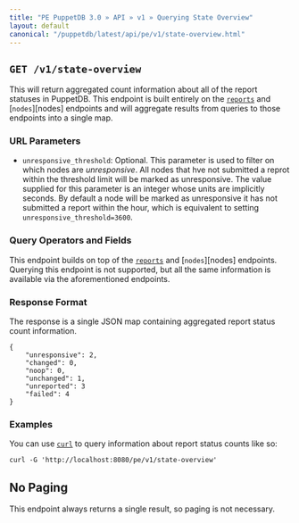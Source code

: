 ```yaml
---
title: "PE PuppetDB 3.0 » API » v1 » Querying State Overview"
layout: default
canonical: "/puppetdb/latest/api/pe/v1/state-overview.html"
---
```


[reports]: ../../query/v4/reports.html
[reports]: ../../query/v4/nodes.html
[curl]: ../../query/curl.html

## `GET /v1/state-overview`

This will return aggregated count information about all of the report statuses in PuppetDB.
This endpoint is built entirely on the [`reports`][reports] and [`nodes`][nodes] endpoints
and will aggregate results from queries to those endpoints into a single map.

### URL Parameters

* `unresponsive_threshold`: Optional. This parameter is used to filter on which nodes are _unresponsive_. All nodes that hve not submitted a reprot within the threshold limit will be marked as unresponsive. The value supplied for this parameter is an integer whose units are implicitly seconds. By default a node will be marked as unresponsive it has not submitted a report within the hour, which is equivalent to setting `unresponsive_threshold=3600`.

### Query Operators and Fields

This endpoint builds on top of the [`reports`][reports] and [`nodes`][nodes] endpoints. Querying this endpoint is not supported, but all the same information is available via the aforementioned endpoints.

### Response Format

The response is a single JSON map containing aggregated report status count information.

    {
        "unresponsive": 2,
        "changed": 0,
        "noop": 0,
        "unchanged": 1,
        "unreported": 3
        "failed": 4
    }

### Examples

You can use [`curl`][curl] to query information about report status counts like so:

    curl -G 'http://localhost:8080/pe/v1/state-overview'

## No Paging

This endpoint always returns a single result, so paging is not necessary.
